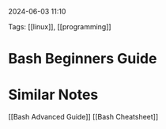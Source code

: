 2024-06-03 11:10

Tags: [[linux]], [[programming]]

# Bash Beginners Guide



# Similar Notes

[[Bash Advanced Guide]]
[[Bash Cheatsheet]]